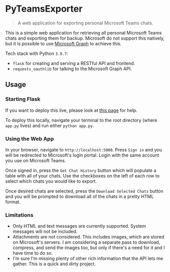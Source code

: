 # PyTeamsExporter
> A web application for exporting personal Microsoft Teams chats.

This is a simple web application for retrieving all personal Microsoft Teams chats and exporting them for backup. Microsoft do not support this natively, but it is possible to use [Microsoft Graph](https://docs.microsoft.com/en-us/graph) to achieve this.

Tech stack with Python `3.9.7`:

* `flask` for creating and serving a RESTful API and frontend.
* `requests_oauthlib` for talking to the Microsoft Graph API.

## Usage
### Starting Flask
If you want to deploy this live, please look at [this page](https://flask.palletsprojects.com/en/1.1.x/deploying/#deployment) for help.

To deploy this locally, navigate your terminal to the root directory (where `app.py` lives) and run either `python app.py`.

### Using the Web App
In your browser, navigate to `http://localhost:5000`. Press `Sign in` and you will be redirected to Microsoft's login portal. Login with the same account you use on Microsoft Teams.

Once signed in, press the `Get Chat History` button which will populate a table with all of your chats. Use the checkboxes on the left of each row to select which chats you would like to export.

Once desired chats are selected, press the `Download Selected Chats` button and you will be prompted to download all of the chats in a pretty HTML format.

### Limitations
* Only HTML and text messages are currently supported. System messages will not be included.
* Attachments are not considered. This includes images, which are stored on Microsoft's servers. I am considering a separate pass to download, compress, and send the images too, but only if there's a need for it and I have time to do so.
* I'm sure I'm missing plenty of other rich information that the API lets me gather. This is a quick and dirty project.

